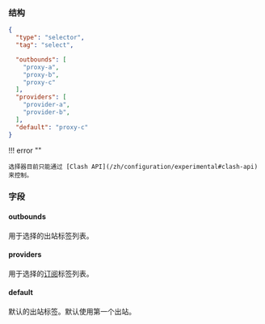 ### 结构

```json
{
  "type": "selector",
  "tag": "select",

  "outbounds": [
    "proxy-a",
    "proxy-b",
    "proxy-c"
  ],
  "providers": [
    "provider-a",
    "provider-b",
  ],
  "default": "proxy-c"
}
```

!!! error ""

    选择器目前只能通过 [Clash API](/zh/configuration/experimental#clash-api) 来控制。

### 字段

#### outbounds

用于选择的出站标签列表。

#### providers

用于选择的[订阅](/zh/configuration/provider)标签列表。

#### default

默认的出站标签。默认使用第一个出站。
